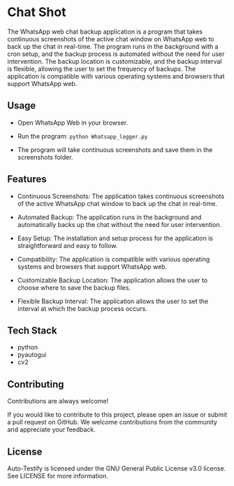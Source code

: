 # Chat Shot

The WhatsApp web chat backup application is a program that takes continuous screenshots of the active chat window on WhatsApp web to back up the chat in real-time. The program runs in the background with a cron setup, and the backup process is automated without the need for user intervention. The backup location is customizable, and the backup interval is flexible, allowing the user to set the frequency of backups. The application is compatible with various operating systems and browsers that support WhatsApp web.

## Usage

- Open WhatsApp Web in your browser.

- Run the program: ```python Whatsapp_logger.py```

- The program will take continuous screenshots and save them in the screenshots folder.

## Features

- Continuous Screenshots: The application takes continuous screenshots of the active WhatsApp chat window to back up the chat in real-time.

- Automated Backup: The application runs in the background and automatically backs up the chat without the need for user intervention.

- Easy Setup: The installation and setup process for the application is straightforward and easy to follow.

- Compatibility: The application is compatible with various operating systems and browsers that support WhatsApp web.

- Customizable Backup Location: The application allows the user to choose where to save the backup files.

- Flexible Backup Interval: The application allows the user to set the interval at which the backup process occurs.

## Tech Stack

- python
- pyautogui
- cv2

## Contributing

Contributions are always welcome!

If you would like to contribute to this project, please open an issue or submit a pull request on GitHub. We welcome contributions from the community and appreciate your feedback.


## License

Auto-Testify is licensed under the GNU General Public License v3.0 license. See LICENSE for more information.
